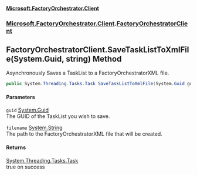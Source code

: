 #### [Microsoft.FactoryOrchestrator.Client](./Microsoft-FactoryOrchestrator-Client.md 'Microsoft.FactoryOrchestrator.Client')
### [Microsoft.FactoryOrchestrator.Client](./Microsoft-FactoryOrchestrator-Client.md 'Microsoft.FactoryOrchestrator.Client').[FactoryOrchestratorClient](./Microsoft-FactoryOrchestrator-Client-FactoryOrchestratorClient.md 'Microsoft.FactoryOrchestrator.Client.FactoryOrchestratorClient')
## FactoryOrchestratorClient.SaveTaskListToXmlFile(System.Guid, string) Method
Asynchronously Saves a TaskList to a FactoryOrchestratorXML file.  
```csharp
public System.Threading.Tasks.Task SaveTaskListToXmlFile(System.Guid guid, string filename);
```
#### Parameters
<a name='Microsoft-FactoryOrchestrator-Client-FactoryOrchestratorClient-SaveTaskListToXmlFile(System-Guid_string)-guid'></a>
`guid` [System.Guid](https://docs.microsoft.com/en-us/dotnet/api/System.Guid 'System.Guid')  
The GUID of the TaskList you wish to save.  
  
<a name='Microsoft-FactoryOrchestrator-Client-FactoryOrchestratorClient-SaveTaskListToXmlFile(System-Guid_string)-filename'></a>
`filename` [System.String](https://docs.microsoft.com/en-us/dotnet/api/System.String 'System.String')  
The path to the FactoryOrchestratorXML file that will be created.  
  
#### Returns
[System.Threading.Tasks.Task](https://docs.microsoft.com/en-us/dotnet/api/System.Threading.Tasks.Task 'System.Threading.Tasks.Task')  
true on success  
